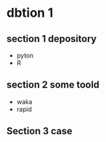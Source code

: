 # dbtion 1 
## section 1 depository 
- pyton 
- R
## section 2 some toold 
- waka 
- rapid 
## Section 3  case 


